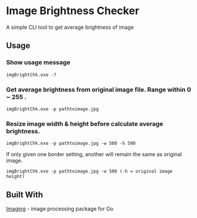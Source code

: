 # Image Brightness Checker
A simple CLI tool to get average brightness of image

## Usage
### Show usage message
```
imgBrightChk.exe -?
```
### Get average brightness from original image file. Range within 0 ~ 255 .
```
imgBrightChk.exe -p pathtoimage.jpg
```
### Resize image width & height before calculate average brightness.
```
imgBrightChk.exe -p pathtoimage.jpg -w 500 -h 500
```
If only given one border setting, another will remain the same as original image.
```
imgBrightChk.exe -p pathtoimage.jpg -w 500 (-h = original image height)
```
## Built With
 [Imaging](https://github.com/disintegration/imaging) - image processing package for Go
